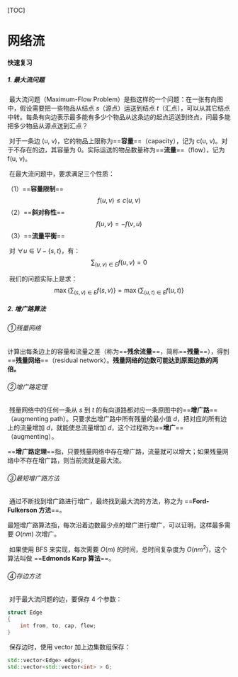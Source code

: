[TOC]

# 网络流

#### 快速复习

##### 1. 最大流问题

​	最大流问题（Maximum-Flow Problem）是指这样的一个问题：在一张有向图中，假设需要把一些物品从结点 $s$（源点）运送到结点 $t$（汇点），可以从其它结点中转。每条有向边表示最多能有多少个物品从这条边的起点运送到终点，问最多能把多少物品从源点送到汇点？

​	对于一条边 (u, v)，它的物品上限称为==**容量**==（capacity），记为 c(u, v)。对于不存在的边，其容量为 0。实际运送的物品数量称为==**流量**==（flow），记为 f(u, v)。

​	在最大流问题中，要求满足三个性质：

（1）==**容量限制**==
$$
f(u, v) \le c(u, v)
$$
（2）==**斜对称性**==
$$
f(u, v) = -f(v, u)
$$
（3）==**流量平衡**==

​	对 $\forall u \in V - \{ s, t \}$，有：
$$
\sum _{(u, v) \in E} f(u, v) = 0
$$


​	我们的问题实际上是求：
$$
\max \{ \sum_{(s, v) \in E} f(s, v) \} = \max \{ \sum_{(u, t) \in E} f(u, t) \}
$$

##### 2. 增广路算法

###### ①残量网络

​	计算出每条边上的容量和流量之差（称为==**残余流量**==，简称==**残量**==），得到==**残量网络**==（residual network）。**残量网络的边数可能达到原图边数的两倍。**

###### ②增广路定理

​	残量网络中的任何一条从 $s$ 到 $t$ 的有向道路都对应一条原图中的==**增广路**==（augmenting path）。只要求出增广路中所有残量的最小值 $d$，把对应的所有边上的流量增加 $d$，就能使总流量增加 $d$，这个过程称为==**增广**==（augmenting）。

​	==**增广路定理**==指，只要残量网络中存在增广路，流量就可以增大；如果残量网络中不存在增广路，则当前流就是最大流。

###### ③最短增广路方法

​	通过不断找到增广路进行增广，最终找到最大流的方法，称之为 ==**Ford-Fulkerson 方法**==。

​	最短增广路算法指，每次沿着边数最少点的增广进行增广，可以证明，这样最多需要 $O(nm)$ 次增广。

​	如果使用 BFS 来实现，每次需要 $O(m)$ 的时间，总时间复杂度为 $O(nm^2)$，这个算法叫做 ==**Edmonds Karp 算法**==。

###### ④存边方法

​	对于最大流问题的边，要保存 4 个参数：

```c++
struct Edge
{
	int from, to, cap, flow;
}
```

​	保存边时，使用 vector 加上边集数组保存：

```c++
std::vector<Edge> edges;
std::vector<std::vector<int> > G;
```

